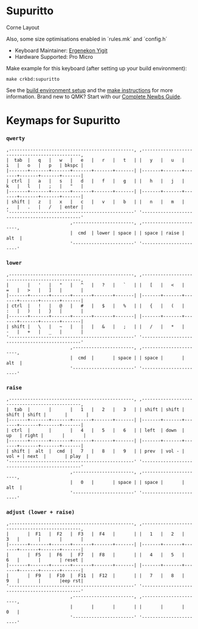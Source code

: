 # Supuritto

Corne Layout

Also, some size optimisations enabled in ´rules.mk´ and ´config.h´

* Keyboard Maintainer: [Ergenekon Yigit](https://github.com/ergenekonyigit)
* Hardware Supported: Pro Micro

Make example for this keyboard (after setting up your build environment):

    make crkbd:supuritto

See the [build environment setup](https://docs.qmk.fm/#/getting_started_build_tools) and the [make instructions](https://docs.qmk.fm/#/getting_started_make_guide) for more information. Brand new to QMK? Start with our [Complete Newbs Guide](https://docs.qmk.fm/#/newbs).

# Keymaps for Supuritto

### `qwerty`
```
,-----------------------------------------------, ,-----------------------------------------------,
|  tab  |   q   |   w   |   e   |   r   |   t   | |   y   |   u   |   i   |   o   |   p   | bkspc |
|-------+-------+-------+-------+-------+-------| |-------+-------+-------+-------+-------+-------|
| ctrl  |   a   |   s   |   d   |   f   |   g   | |   h   |   j   |   k   |   l   |   ;   |   "   |
|-------+-------+-------+-------+-------+-------| |-------+-------+-------+-------+-------+-------|
| shift |   z   |   x   |   c   |   v   |   b   | |   n   |   m   |   ,   |   .   |   /   | enter |
'-----------------------------------------------' '-----------------------------------------------'
                        ,-----------------------, ,-----------------------,
                        |  cmd  | lower | space | | space | raise |  alt  |
                        '-----------------------' '-----------------------'
```

### `lower`
```
,-----------------------------------------------, ,-----------------------------------------------,
|       |   '   |   "   |   ^   |   ?   |   `   | |   [   |   <   |   =   |   >   |   ]   |       |
|-------+-------+-------+-------+-------+-------| |-------+-------+-------+-------+-------+-------|
| ctrl  |   !   |   @   |   #   |   $   |   %   | |   {   |   (   |   :   |   )   |   }   |       |
|-------+-------+-------+-------+-------+-------| |-------+-------+-------+-------+-------+-------|
| shift |   \   |   ~   |   |   |   &   |   ;   | |   /   |   *   |   -   |   +   |   _   |       |
'-----------------------------------------------' '-----------------------------------------------'
                        ,-----------------------, ,-----------------------,
                        |  cmd  |       | space | | space |       |  alt  |
                        '-----------------------' '-----------------------'
```

### `raise`
```
,-----------------------------------------------, ,-----------------------------------------------,
|  tab  |       |       |   1   |   2   |   3   | | shift | shift | shift | shift |       |       |
|-------+-------+-------+-------+-------+-------| |-------+-------+-------+-------+-------+-------|
| ctrl  |       |       |   4   |   5   |   6   | | left  | down  |  up   | right |       |       |
|-------+-------+-------+-------+-------+-------| |-------+-------+-------+-------+-------+-------|
| shift |  alt  |  cmd  |   7   |   8   |   9   | | prev  | vol - | vol + | next  |       | play  |
'-----------------------------------------------' '-----------------------------------------------'
                        ,-----------------------, ,-----------------------,
                        |   0   |       | space | | space |       |  alt  |
                        '-----------------------' '-----------------------'
```
 
### `adjust (lower + raise)`
```
,-----------------------------------------------, ,-----------------------------------------------,
|       |  F1   |  F2   |  F3   |  F4   |       | |   1   |   2   |   3   |       |       |       |
|-------+-------+-------+-------+-------+-------| |-------+-------+-------+-------+-------+-------|
|       |  F5   |  F6   |  F7   |  F8   |       | |   4   |   5   |   6   |       |       | reset |
|-------+-------+-------+-------+-------+-------| |-------+-------+-------+-------+-------+-------|
|       |  F9   |  F10  |  F11  |  F12  |       | |   7   |   8   |   9   |       |       |eep rst|
'-----------------------------------------------' '-----------------------------------------------'
                        ,-----------------------, ,-----------------------,
                        |       |       |       | |       |       |   0   |
                        '-----------------------' '-----------------------'
```
